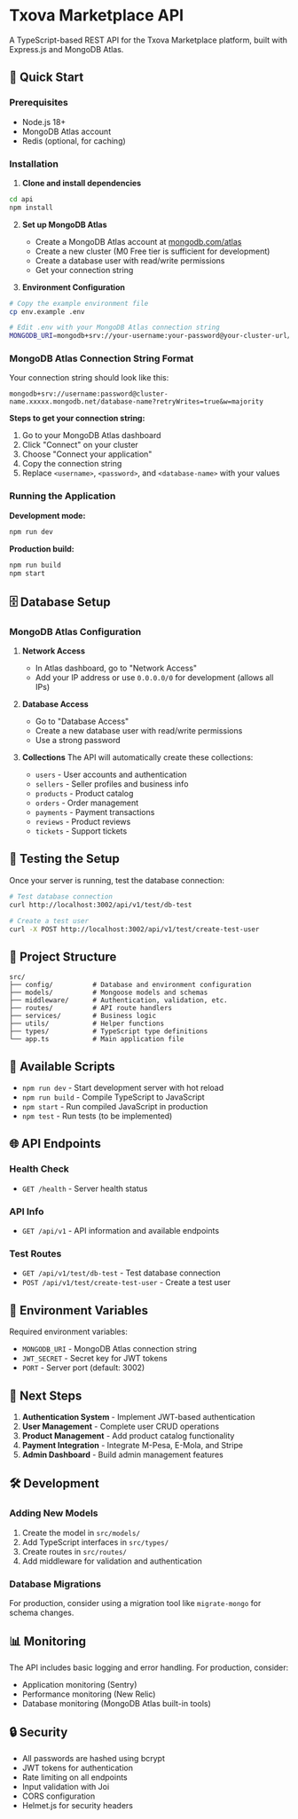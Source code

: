 # Txova Marketplace API

A TypeScript-based REST API for the Txova Marketplace platform, built with Express.js and MongoDB Atlas.

## 🚀 Quick Start

### Prerequisites
- Node.js 18+
- MongoDB Atlas account
- Redis (optional, for caching)

### Installation

1. **Clone and install dependencies**
```bash
cd api
npm install
```

2. **Set up MongoDB Atlas**
   - Create a MongoDB Atlas account at [mongodb.com/atlas](https://mongodb.com/atlas)
   - Create a new cluster (M0 Free tier is sufficient for development)
   - Create a database user with read/write permissions
   - Get your connection string

3. **Environment Configuration**
```bash
# Copy the example environment file
cp env.example .env

# Edit .env with your MongoDB Atlas connection string
MONGODB_URI=mongodb+srv://your-username:your-password@your-cluster-url/txova_marketplace?retryWrites=true&w=majority
```

### MongoDB Atlas Connection String Format

Your connection string should look like this:
```
mongodb+srv://username:password@cluster-name.xxxxx.mongodb.net/database-name?retryWrites=true&w=majority
```

**Steps to get your connection string:**
1. Go to your MongoDB Atlas dashboard
2. Click "Connect" on your cluster
3. Choose "Connect your application"
4. Copy the connection string
5. Replace `<username>`, `<password>`, and `<database-name>` with your values

### Running the Application

**Development mode:**
```bash
npm run dev
```

**Production build:**
```bash
npm run build
npm start
```

## 🗄️ Database Setup

### MongoDB Atlas Configuration

1. **Network Access**
   - In Atlas dashboard, go to "Network Access"
   - Add your IP address or use `0.0.0.0/0` for development (allows all IPs)

2. **Database Access**
   - Go to "Database Access"
   - Create a new database user with read/write permissions
   - Use a strong password

3. **Collections**
   The API will automatically create these collections:
   - `users` - User accounts and authentication
   - `sellers` - Seller profiles and business info
   - `products` - Product catalog
   - `orders` - Order management
   - `payments` - Payment transactions
   - `reviews` - Product reviews
   - `tickets` - Support tickets

## 🧪 Testing the Setup

Once your server is running, test the database connection:

```bash
# Test database connection
curl http://localhost:3002/api/v1/test/db-test

# Create a test user
curl -X POST http://localhost:3002/api/v1/test/create-test-user
```

## 📁 Project Structure

```
src/
├── config/          # Database and environment configuration
├── models/          # Mongoose models and schemas
├── middleware/      # Authentication, validation, etc.
├── routes/          # API route handlers
├── services/        # Business logic
├── utils/           # Helper functions
├── types/           # TypeScript type definitions
└── app.ts           # Main application file
```

## 🔧 Available Scripts

- `npm run dev` - Start development server with hot reload
- `npm run build` - Compile TypeScript to JavaScript
- `npm start` - Run compiled JavaScript in production
- `npm test` - Run tests (to be implemented)

## 🌐 API Endpoints

### Health Check
- `GET /health` - Server health status

### API Info
- `GET /api/v1` - API information and available endpoints

### Test Routes
- `GET /api/v1/test/db-test` - Test database connection
- `POST /api/v1/test/create-test-user` - Create a test user

## 🔐 Environment Variables

Required environment variables:
- `MONGODB_URI` - MongoDB Atlas connection string
- `JWT_SECRET` - Secret key for JWT tokens
- `PORT` - Server port (default: 3002)

## 📝 Next Steps

1. **Authentication System** - Implement JWT-based authentication
2. **User Management** - Complete user CRUD operations
3. **Product Management** - Add product catalog functionality
4. **Payment Integration** - Integrate M-Pesa, E-Mola, and Stripe
5. **Admin Dashboard** - Build admin management features

## 🛠️ Development

### Adding New Models
1. Create the model in `src/models/`
2. Add TypeScript interfaces in `src/types/`
3. Create routes in `src/routes/`
4. Add middleware for validation and authentication

### Database Migrations
For production, consider using a migration tool like `migrate-mongo` for schema changes.

## 📊 Monitoring

The API includes basic logging and error handling. For production, consider:
- Application monitoring (Sentry)
- Performance monitoring (New Relic)
- Database monitoring (MongoDB Atlas built-in tools)

## 🔒 Security

- All passwords are hashed using bcrypt
- JWT tokens for authentication
- Rate limiting on all endpoints
- Input validation with Joi
- CORS configuration
- Helmet.js for security headers
